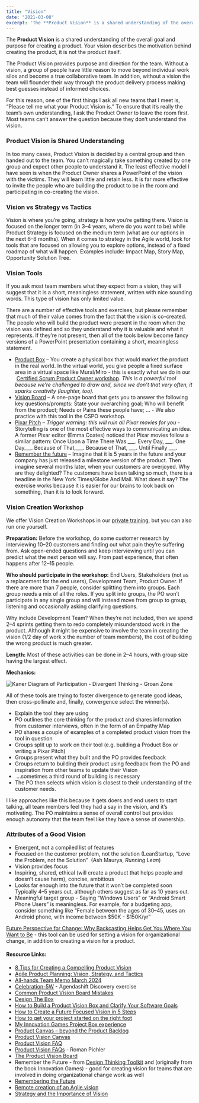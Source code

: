 ```yaml
---
title: "Vision"
date: "2021-03-08"
excerpt: 'The **Product Vision** is a shared understanding of the overall goal and purpose for'
---
```


The **Product Vision** is a shared understanding of the overall goal and purpose for creating a product. Your vision describes the motivation behind creating the product, it is not the product itself.

The Product Vision provides purpose and direction for the team. Without a vision, a group of people have little reason to move beyond individual work silos and become a true collaborative team. In addition, without a vision the team will flounder their way through the product delivery process making best guesses instead of informed choices.

For this reason, one of the first things I ask all new teams that I meet is, “Please tell me what your Product Vision is.” To ensure that it’s really the team’s own understanding, I ask the Product Owner to leave the room first. Most teams can’t answer the question because they don’t understand the vision.

### Product Vision is Shared Understanding

In too many cases, Product Vision is decided by a central group and then handed out to the team. You can’t magically take something created by one group and expect other people to understand it. The least effective model I have seen is when the Product Owner shares a PowerPoint of the vision with the victims. They will learn little and retain less. It is far more effective to invite the people who are building the product to be in the room and participating in co-creating the vision.

### Vision vs Strategy vs Tactics

Vision is where you’re going, strategy is how you’re getting there. Vision is focused on the longer term (in 3–4 years, where do you want to be) while Product Strategy is focused on the medium term (what are our options in the next 6–8 months). When it comes to strategy in the Agile world, look for tools that are focused on allowing you to explore options, instead of a fixed roadmap of what will happen. Examples include: Impact Map, Story Map, Opportunity Solution Tree.

### Vision Tools

If you ask most team members what they expect from a vision, they will suggest that it is a short, meaningless statement, written with nice sounding words. This type of vision has only limited value.

There are a number of effective tools and exercises, but please remember that much of their value comes from the fact that the vision is co-created. The people who will build the product were present in the room when the vision was defined and so they understand why it is valuable and what it represents. If they’re not present, then all of the tools below become fancy versions of a PowerPoint presentation containing a short, meaningless statement.

- [Product Box](https://reqtest.com/en/knowledgebase/how-to-build-a-product-vision-box-and-clarify-your-software-goals/) – You create a physical box that would market the product in the real world. In the virtual world, you give people a fixed surface area in a virtual space like Mural/Miro - this is exactly what we do in our  [Certified Scrum Product Owner workshop](/certified-scrum-product-owner-cspo-training). _This is a powerful tool because we’re challenged to draw and, since we don’t that very often, it sparks creativity (laughter, too)._
- [Vision Board](https://www.romanpichler.com/blog/the-product-vision-board/) – A one-page board that gets you to answer the following key questions/prompts: State your overarching goal; Who will benefit from the product; Needs or Pains these people have; … - We also practice with this tool in the CSPO workshop.
- [Pixar Pitch](https://prettyagile.com/2014/06/pitching-pixar-pitch/) – _Trigger warning: this will ruin all Pixar movies for you_ - Storytelling is one of the most effective ways to communicating an idea. A former Pixar editor (Emma Coates) noticed that Pixar movies follow a similar pattern: Once Upon a Time There Was \_\_\_. Every Day, \_\_\_. One Day\_\_\_. Because of That,\_\_\_. Because of That, \_\_\_. Until Finally \_\_\_.
- [Remember the future](https://spin.atomicobject.com/2017/11/30/design-thinking-remember-future/) – Imagine that it is 5 years in the future and your company has just released a milestone version of the product. Then imagine several months later, when your customers are overjoyed. Why are they delighted? The customers have been talking so much, there is a headline in the New York Times/Globe And Mail. What does it say? The exercise works because it is easier for our brains to look back on something, than it is to look forward.

### Vision Creation Workshop

We offer Vision Creation Workshops in our [private training](/private-scrum-agile-training), but you can also run one yourself.

**Preparation:** Before the workshop, do some customer research by interviewing 10–20 customers and finding out what pain they’re suffering from. Ask open-ended questions and keep interviewing until you can predict what the next person will say. From past experience, that often happens after 12–15 people.

**Who should participate in the workshop:** End Users, Stakeholders (not as a replacement for the end users), Development Team, Product Owner. If there are more than 7 people, consider splitting them into groups. Each group needs a mix of all the roles. If you split into groups, the PO won’t participate in any single group and will instead move from group to group, listening and occasionally asking clarifying questions.

Why include Development Team? When they’re not included, then we spend 2–4 sprints getting them to redo completely misunderstood work in the product. Although it might be expensive to involve the team in creating the vision (1/2 day of work x the number of team members), the cost of building the wrong product is much greater.

**Length:** Most of these activities can be done in 2–4 hours, with group size having the largest effect.

**Mechanics:**

![Kaner Diagram of Participation - Divergent Thinking - Groan Zone](src/content/glossary/vision/images/Kaner-Diagram-of-Participation-Divergent-Thinking-1024x557.jpg)

All of these tools are trying to foster divergence to generate good ideas, then cross-pollinate and, finally, convergence select the winner(s).

- Explain the tool they are using
- PO outlines the core thinking for the product and shares information from customer interviews, often in the form of an Empathy Map
- PO shares a couple of examples of a completed product vision from the tool in question
- Groups split up to work on their tool (e.g. building a Product Box or writing a Pixar Pitch)
- Groups present what they built and the PO provides feedback
- Groups return to building their product using feedback from the PO and inspiration from other teams to update their Vision
-  …sometimes a third round of building is necessary
- The PO then selects which vision is closest to their understanding of the customer needs.

I like approaches like this because it gets doers and end users to start talking, all team members feel they had a say in the vision, and it’s motivating. The PO maintains a sense of overall control but provides enough autonomy that the team feel like they have a sense of ownership.

### Attributes of a Good Vision

- Emergent, not a compiled list of features
- Focused on the customer problem, not the solution (LeanStartup, “Love the Problem, not the Solution”  (Ash Maurya, _Running Lean_)
- Vision provides focus
- Inspiring, shared, ethical (will create a product that helps people and doesn’t cause harm), concise, ambitious
- Looks far enough into the future that it won’t be completed soon Typically 4–5 years out, although others suggest as far as 10 years out.
- Meaningful target group - Saying “Windows Users” or “Android Smart Phone Users” is meaningless. For example, for a budgeting app, consider something like “Female between the ages of 30–45, uses an Android phone, with income between $50K - $150K/yr”

[Future Perspective for Change: Why Backcasting Helps Get You Where You Want to Be](https://agilepainrelief.com/blog/future-perspective-for-organizational-change.html) - this tool can be used for setting a vision for organizational change, in addition to creating a vision for a product.

#### Resource Links:

- [8 Tips for Creating a Compelling Product Vision](https://www.romanpichler.com/blog/tips-for-writing-compelling-product-vision/)
- [Agile Product Planning: Vision, Strategy, and Tactics](https://www.romanpichler.com/blog/agile-product-planning-vision-strategy-tactics/)
- [All-hands Team Memo March 2024](https://missiveapp.com/blog/memo-1)
- [Celebration-5W](https://www.agendashift.com/resources/celebration-5w) - Agendashift Discovery exercise
- [Common Product Vision Board Mistakes](https://www.romanpichler.com/blog/common-product-vision-board-mistakes/)
- [Design The Box](https://gamestorming.com/design-the-box/)
- [How to Build a Product Vision Box and Clarify Your Software Goals](https://reqtest.com/agile-blog/how-to-build-a-product-vision-box-and-clarify-your-software-goals/)
- [How to Create a Future Focused Vision in 5 Steps](https://spitzercoaching.com/how-to-create-a-future-focused-vision-in-5-steps/)
- [How to get your project started on the right foot](https://www.kbp.media/portfolio/start-a-project/)
- [My Innovation Games Project Box experience](https://agilepmo.ca/tag/product-box/)
- [Product Canvas – beyond the Product Backlog](https://www.romanpichler.com/blog/the-product-canvas/)
- [Product Vision Canvas](https://www.5dvision.com/agile-product-frameworks/product-vision-canvas/)
- [Product Vision FAQ](https://www.svpg.com/product-vision-faq/)
- [Product Vision FAQs](https://www.romanpichler.com/blog/product-vision-faqs/) - Roman Pichler
- [The Product Vision Board](https://www.romanpichler.com/blog/the-product-vision-board/)
- Remember the Future - from [Design Thinking Toolkit](https://spin.atomicobject.com/2017/11/30/design-thinking-remember-future/) and (originally from the book Innovation Games) - good for creating vision for teams that are involved in doing organizational change work as well
- [Remembering the Future](https://medium.com/frameplay/remembering-the-future-5894d0d11082)
- [Remote creation of an Agile vision](https://blog.crisp.se/2020/03/20/mattiasskarin/remote-creation-of-an-agile-vision-for-the-future)
- [Strategy and the Importance of Vision](https://www.designative.info/2021/05/09/strategy-importance-of-vision/)
